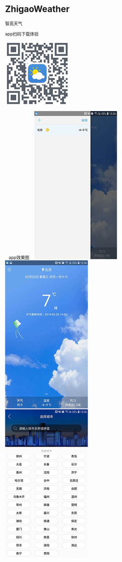 # ZhigaoWeather
智高天气

app扫码下载体验

![image](https://github.com/gaoleicoding/ZhigaoWeather/raw/master/material/screenshots/download.png)

 
 app效果图
 
 ![image](https://github.com/gaoleicoding/ZhigaoWeather/raw/master/material/screenshots/4.jpg)
 
 ![image](https://github.com/gaoleicoding/ZhigaoWeather/raw/master/material/screenshots/5.jpg)
 
 ![image](https://github.com/gaoleicoding/ZhigaoWeather/raw/master/material/screenshots/6.jpg)

